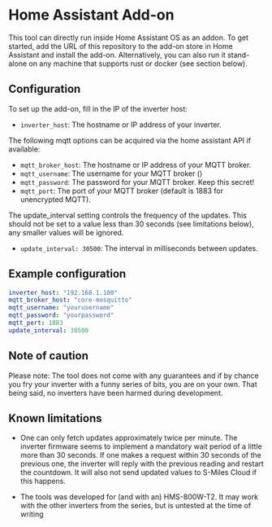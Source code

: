 # Home Assistant Add-on

This tool can directly run inside Home Assistant OS as an addon. To get started, add the URL of this repository to the add-on store in Home Assistant and install the add-on. Alternatively, you can also run it stand-alone on any machine that supports rust or docker (see section below).

## Configuration

To set up the add-on, fill in the IP of the inverter host:

- `inverter_host`: The hostname or IP address of your inverter.

The following mqtt options can be acquired via the home assistant API if available:

- `mqtt_broker_host`: The hostname or IP address of your MQTT broker.
- `mqtt_username`: The username for your MQTT broker ()
- `mqtt_password`: The password for your MQTT broker. Keep this secret!
- `mqtt_port`: The port of your MQTT broker (default is 1883 for unencrypted MQTT).

The update_interval setting controls the frequency of the updates. This should not be
set to a value less than 30 seconds (see limitations below), any smaller values will be ignored.

- `update_interval: 30500`: The interval in milliseconds between updates.

## Example configuration

```yaml
inverter_host: "192.168.1.100"
mqtt_broker_host: "core-mosquitto"
mqtt_username: "yourusername"
mqtt_password: "yourpassword"
mqtt_port: 1883
update_interval: 30500
```

## Note of caution

Please note: The tool does not come with any guarantees and if by chance you fry your inverter with a funny series of bits, you are on your own. That being said, no inverters have been harmed during development.

## Known limitations

- One can only fetch updates approximately twice per minute. The inverter firmware seems to implement a mandatory wait period of a little more than 30 seconds. If one makes a request within 30 seconds of the previous one, the inverter will reply with the previous reading and restart the countdown. It will also not send updated values to S-Miles Cloud if this happens. 

- The tools was developed for (and with an) HMS-800W-T2. It may work with the other inverters from the series, but is untested at the time of writing